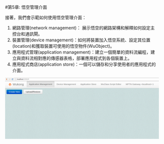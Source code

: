 #第5章: 悟空管理介面  
<!--
* **需求**

  像第四章一樣，執行 主控台(master) 和 通訊閘(gateway)後，我們可以連到悟空的網頁介面(web interface)。預設畫面是資料流編程編輯器(flow-based programming)。
  
  下載與安裝Chrome流覽器。 目前，悟空Web介面只支援Chrome和Opera。
  
  使用Chrome流覽器開啟網頁介面。 預設是：http://localhost:5000

* **悟空Web介面**  

 在悟空管理介面中，分為三個主要部分，前端(front-end)，後端(back-end)和通訊閘(gateway)。 前端是悟空的圖形使用者介面，使用者可以使用此介面知道並管理所有裝置(device)和應用程式(application)。後端是python tornado伺服器，執行前端傳來的功能需求。通訊閘是純軟體模組，用來橋接(bridge)不同的網路區段。

 -->
接著，我們會示範如何使用悟空管理介面：
  1. 網路管理(network management)： 展示悟空的網路架構和解釋如何設定主控台和通訊閘。
  2. 裝置管理(device management)：如何將裝置加入悟空系統、設定其位置(location)和獲取裝置可使用的悟空物件(WuObject)。
  3. 應用程式管理(application management)：建立一個簡單的資料流編程，建立與資料流相對應的傳感器表格，部署應用程式到各個裝置上。
  4. 應用程式商店(application store)：一個可以儲存和分享使用者的應用程式的介面。

 
 ![](https://raw.githubusercontent.com/wukong-ntu/wukong-gitbook-figures/master/figures/05-Web/FBP_editor_layout.png)
